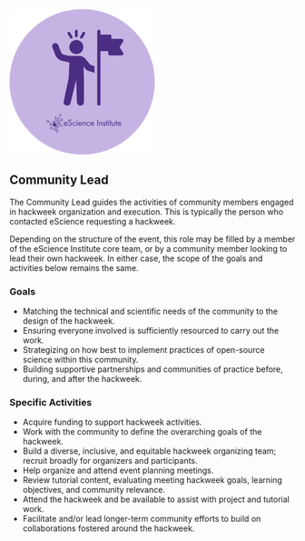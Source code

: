 ![Community Lead](../images/community-lead.svg)
## Community Lead
The Community Lead guides the activities of community members engaged in hackweek organization and execution. This is typically the person who contacted eScience requesting a hackweek.

Depending on the structure of the event, this role may be filled by a member of the eScience Institute core team, or by a community member looking to lead their own hackweek. In either case, the scope of the goals and activities below remains the same.

### Goals
- Matching the technical and scientific needs of the community to the design of the hackweek.
- Ensuring everyone involved is sufficiently resourced to carry out the work.
- Strategizing on how best to implement practices of open-source science within this community.
- Building supportive partnerships and communities of practice before, during, and after the hackweek.

### Specific Activities
- Acquire funding to support hackweek activities.
- Work with the community to define the overarching goals of the hackweek.
- Build a diverse, inclusive, and equitable hackweek organizing team; recruit broadly for organizers and participants.
- Help organize and attend event planning meetings.
- Review tutorial content, evaluating meeting hackweek goals, learning objectives, and community relevance.
- Attend the hackweek and be available to assist with project and tutorial work.
- Facilitate and/or lead longer-term community efforts to build on collaborations fostered around the hackweek.